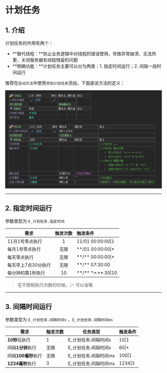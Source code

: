 # 计划任务



## 1. 介绍

计划任务的作用有两个：

- **替代线程：**防止业务逻辑中对线程的错误使用，导致异常崩溃、无法热更、关闭服务器有线程残留的问题
- **明确功能：**计划任务主要可以分为两类：1. 指定时间运行；2. 间隔一段时间运行

推荐在`启动方法`中使用`添加计划任务`添加，下面是该方法的定义：

![image-20240217185804018](task.assets/image-20240217185804018.png)

---

## 2. 指定时间运行

参数类型为 `E_计划任务.指定时间`

| 需求                | 触发次数 | 触发条件                   |
| ------------------- | :------: | :------------------------- |
| 11月1号零点执行     |    1     | 11/01 00:00:00\|1          |
| 每月1号零点执行     |   无限   | \*\*/01 00:00:00\|\*       |
| 每天零点执行        |   无限   | \*\*/\*\* 00:00:00\|\*     |
| 每天早上7点30分执行 |   无限   | \*\*/\*\* 07:30:00         |
| 每分钟的第1秒执行   |    10    | \*\*/\*\* \*\*:\*\*:30\|10 |

> 在不限制执行次数的时候，`|*` 可以省略

---

## 3. 间隔时间运行

参数类型为 `E_计划任务.间隔时间s` 、`E_计划任务.间隔时间ms`

| 需求                | 触发次数 | 任务类型              | 触发条件 |
| ------------------- | -------- | --------------------- | -------- |
| **10秒**后执行      | 1        | E_计划任务.间隔时间s  | 10\|1    |
| 间隔**1分钟**执行   | 无限     | E_计划任务.间隔时间s  | 60\|\*   |
| 间隔**100毫秒**执行 | 无限     | E_计划任务.间隔时间ms | 100\|1   |
| **1234毫秒**执行    | 3        | E_计划任务.间隔时间ms | 1234\|3  |